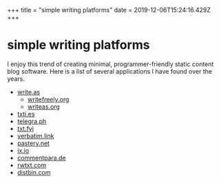 +++
title = "simple writing platforms"
date = 2019-12-06T15:24:16.429Z
+++
# simple writing platforms


I enjoy this trend of creating minimal, programmer-friendly static content blog software. Here is a list of several applications I have found over the years.

* [write.as](https://write.as/)
    * [writefreely.org](https://writefreely.org/)
    * [writeas.org](https://writeas.org/)
* [txti.es](http://txti.es/)
* [telegra.ph](http://telegra.ph/)
* [txt.fyi](https://txt.fyi/)
* [verbatim.link](https://verbatim.link/)
* [pastery.net](https://www.pastery.net/)
* [ix.io](http://ix.io/)
* [commentpara.de](https://commentpara.de/)
* [rwtxt.com](https://rwtxt.com/)
* [distbin.com](https://distbin.com/)
